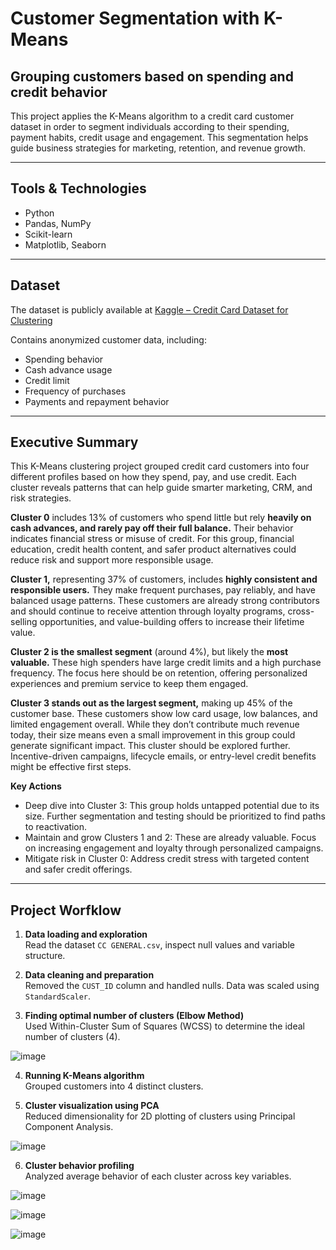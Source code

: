 # Customer Segmentation with K-Means  
## Grouping customers based on spending and credit behavior

This project applies the K-Means algorithm to a credit card customer dataset in order to segment individuals according to their spending, payment habits, credit usage and engagement. This segmentation helps guide business strategies for marketing, retention, and revenue growth.

---

## Tools & Technologies

- Python  
- Pandas, NumPy  
- Scikit-learn  
- Matplotlib, Seaborn

---

## Dataset

The dataset is publicly available at [Kaggle – Credit Card Dataset for Clustering](https://www.kaggle.com/datasets/arjunbhasin2013/ccdata)

Contains anonymized customer data, including:  
- Spending behavior  
- Cash advance usage  
- Credit limit  
- Frequency of purchases  
- Payments and repayment behavior

---

## Executive Summary

This K-Means clustering project grouped credit card customers into four different profiles based on how they spend, pay, and use credit. Each cluster reveals patterns that can help guide smarter marketing, CRM, and risk strategies.

**Cluster 0** includes 13% of customers who spend little but rely **heavily on cash advances, and rarely pay off their full balance.** Their behavior indicates financial stress or misuse of credit. For this group, financial education, credit health content, and safer product alternatives could reduce risk and support more responsible usage.

**Cluster 1,** representing 37% of customers, includes **highly consistent and responsible users.** They make frequent purchases, pay reliably, and have balanced usage patterns. These customers are already strong contributors and should continue to receive attention through loyalty programs, cross-selling opportunities, and value-building offers to increase their lifetime value.

**Cluster 2 is the smallest segment** (around 4%), but likely the **most valuable.** These high spenders have large credit limits and a  high purchase frequency. The focus here should be on retention, offering personalized experiences and premium service to keep them engaged.

**Cluster 3 stands out as the largest segment,** making up 45% of the customer base. These customers show low card usage, low balances, and limited engagement overall. While they don’t contribute much revenue today, their size means even a small improvement in this group could generate significant impact. This cluster should be explored further. Incentive-driven campaigns, lifecycle emails, or entry-level credit benefits might be effective first steps.

**Key Actions**
*   Deep dive into Cluster 3: This group holds untapped potential due to its size. Further segmentation and testing should be prioritized to find paths to reactivation.
*   Maintain and grow Clusters 1 and 2: These are already valuable. Focus on increasing engagement and loyalty through personalized campaigns.
*   Mitigate risk in Cluster 0: Address credit stress with targeted content and safer credit offerings.

---

## Project Worfklow

1. **Data loading and exploration**  
Read the dataset `CC GENERAL.csv`, inspect null values and variable structure.

2. **Data cleaning and preparation**  
Removed the `CUST_ID` column and handled nulls. Data was scaled using `StandardScaler`.

3. **Finding optimal number of clusters (Elbow Method)**  
Used Within-Cluster Sum of Squares (WCSS) to determine the ideal number of clusters (4).

![image](https://github.com/user-attachments/assets/e8739780-4573-43b0-b397-9a8fad179e06)

4. **Running K-Means algorithm**  
Grouped customers into 4 distinct clusters.

6. **Cluster visualization using PCA**  
Reduced dimensionality for 2D plotting of clusters using Principal Component Analysis.

![image](https://github.com/user-attachments/assets/c8b6ef07-6294-4cc3-92a3-a40e3f2214c9)

6. **Cluster behavior profiling**  
Analyzed average behavior of each cluster across key variables.

![image](https://github.com/user-attachments/assets/f9cea010-6b2b-464c-a315-636afec2071a)

![image](https://github.com/user-attachments/assets/f790af5d-277f-45a0-94e0-3599c523fb1a)

![image](https://github.com/user-attachments/assets/c9285bff-99b5-4372-b0a8-796f6f11c981)
